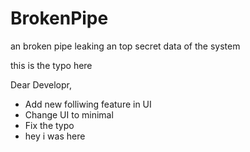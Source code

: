 # BrokenPipe
an broken pipe leaking an top secret data of the system

this is the typo here

Dear Developr,
- Add new folliwing feature in UI
- Change UI to minimal
- Fix the typo
- hey i was here
